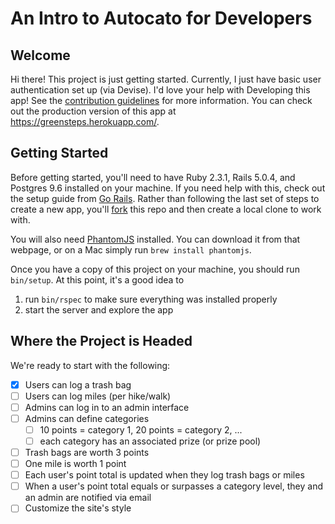 # An Intro to Autocato for Developers

## Welcome
Hi there! This project is just getting started. Currently, I just have basic user authentication set up (via Devise). I'd love your help with Developing this app! See the [contribution guidelines](CONTRIBUTING.md) for more information. You can check out the production version of this app at https://greensteps.herokuapp.com/.

## Getting Started
Before getting started, you'll need to have Ruby 2.3.1, Rails 5.0.4, and Postgres 9.6 installed on your machine. If you need help with this, check out the setup guide from [Go Rails](https://gorails.com/setup). Rather than following the last set of steps to create a new app, you'll [fork](https://help.github.com/articles/fork-a-repo/) this repo and then create a local clone to work with.

You will also need [PhantomJS](http://phantomjs.org/) installed. You can download it from that webpage, or on a Mac simply run `brew install phantomjs`.

Once you have a copy of this project on your machine, you should run `bin/setup`. At this point, it's a good idea to

1) run `bin/rspec` to make sure everything was installed properly
2) start the server and explore the app

## Where the Project is Headed
We're ready to start with the following:
- [x] Users can log a trash bag
- [ ] Users can log miles (per hike/walk)
- [ ] Admins can log in to an admin interface
- [ ] Admins can define categories
  - [ ] 10 points = category 1, 20 points = category 2, ...
  - [ ] each category has an associated prize (or prize pool)
- [ ] Trash bags are worth 3 points
- [ ] One mile is worth 1 point
- [ ] Each user's point total is updated when they log trash bags or miles
- [ ] When a user's point total equals or surpasses a category level, they and an admin are notified via email
- [ ] Customize the site's style
